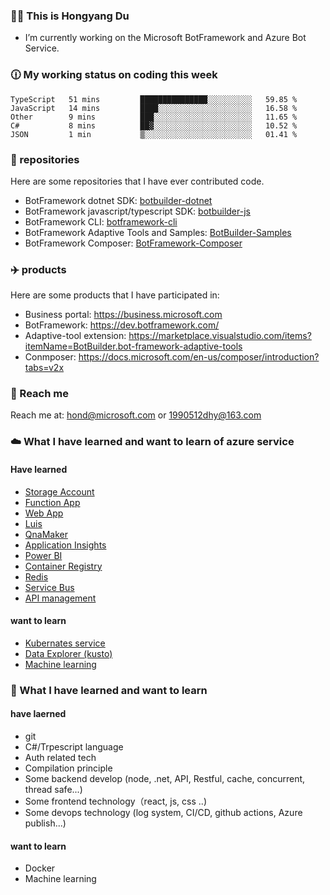 ### 👨‍💻 This is Hongyang Du
- I’m currently working on the Microsoft BotFramework and Azure Bot Service.

### 🕧 My working status on coding this week
<!--START_SECTION:waka-->
```text
TypeScript   51 mins         ███████████████░░░░░░░░░░   59.85 % 
JavaScript   14 mins         ████░░░░░░░░░░░░░░░░░░░░░   16.58 % 
Other        9 mins          ███░░░░░░░░░░░░░░░░░░░░░░   11.65 % 
C#           8 mins          ██▓░░░░░░░░░░░░░░░░░░░░░░   10.52 % 
JSON         1 min           ▒░░░░░░░░░░░░░░░░░░░░░░░░   01.41 % 
```
<!--END_SECTION:waka-->

### 📁 repositories
Here are some repositories that I have ever contributed code.
- BotFramework dotnet SDK: [botbuilder-dotnet](https://github.com/Microsoft/botbuilder-dotnet)
- BotFramework javascript/typescript SDK: [botbuilder-js](https://github.com/Microsoft/botbuilder-js)
- BotFramework CLI: [botframework-cli](https://github.com/microsoft/botframework-cli)
- BotFramework Adaptive Tools and Samples: [BotBuilder-Samples](https://github.com/Microsoft/BotBuilder-Samples)
- BotFramework Composer: [BotFramework-Composer](https://github.com/microsoft/BotFramework-Composer)

### ✈️ products
Here are some products that I have participated in:
- Business portal: https://business.microsoft.com
- BotFramework: https://dev.botframework.com/
- Adaptive-tool extension: https://marketplace.visualstudio.com/items?itemName=BotBuilder.bot-framework-adaptive-tools
- Conmposer: https://docs.microsoft.com/en-us/composer/introduction?tabs=v2x

### 📧 Reach me
Reach me at: hond@microsoft.com or 1990512dhy@163.com

### ☁️ What I have learned and want to learn of azure service
#### Have learned
- [Storage Account](https://docs.microsoft.com/en-us/azure/storage/common/storage-account-overview)
- [Function App](https://docs.microsoft.com/en-us/azure/azure-functions/functions-overview)
- [Web App](https://docs.microsoft.com/en-us/azure/app-service/overview)
- [Luis](https://azure.microsoft.com/en-us/services/cognitive-services/language-understanding-intelligent-service/)
- [QnaMaker](https://www.qnamaker.ai/)
- [Application Insights](https://docs.microsoft.com/en-us/azure/azure-monitor/app/app-insights-overview)
- [Power BI](https://powerbi.microsoft.com/en-us/)
- [Container Registry](https://azure.microsoft.com/en-us/services/container-registry/)
- [Redis](https://azure.microsoft.com/en-us/services/cache)
- [Service Bus](https://docs.microsoft.com/en-us/azure/service-bus-messaging/service-bus-messaging-overview)
- [API management](https://azure.microsoft.com/en-us/services/api-management/)

#### want to learn
- [Kubernates service](https://azure.microsoft.com/en-us/services/kubernetes-service/)
- [Data Explorer (kusto)](https://azure.microsoft.com/en-us/services/data-explorer/)
- [Machine learning](https://azure.microsoft.com/en-us/services/machine-learning/)

### 🔧 What I have learned and want to learn
#### have laerned
- git
- C#/Trpescript language
- Auth related tech
- Compilation principle
- Some backend develop (node, .net, API, Restful, cache, concurrent, thread safe...)
- Some frontend technology（react, js, css ..)
- Some devops technology (log system, CI/CD, github actions, Azure publish...)


#### want to learn
- Docker
- Machine learning

